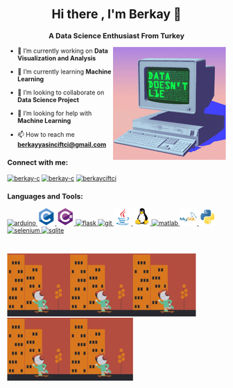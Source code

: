 <h1 align="center">Hi there , I'm Berkay 👋 </h1>
<h3 align ="center"> A Data Science Enthusiast From Turkey </h3>

<img align="right" src="https://github.com/berkay-c/berkay-c/blob/main/Image/Two.gif?raw=true"  width="260" />

- 🔭 I’m currently working on **Data Visualization and Analysis**

- 🌱 I’m currently learning **Machine Learning**

- 👯 I’m looking to collaborate on **Data Science Project**

- 🤝 I’m looking for help with **Machine Learning**

- 📫 How to reach me **berkayyasinciftci@gmail.com**

<h3 align="left">Connect with me:</h3>
<p align="left">
<a href="https://github.com/berkay-c" target="blank"><img align="center" src="https://raw.githubusercontent.com/rahuldkjain/github-profile-readme-generator/master/src/images/icons/Social/github.svg" alt="berkay-c" height="30" width="40" /></a>
<a href="https://linkedin.com/in/berkay-c" target="blank"><img align="center" src="https://raw.githubusercontent.com/rahuldkjain/github-profile-readme-generator/master/src/images/icons/Social/linked-in-alt.svg" alt="berkay-c" height="30" width="40" /></a>
<a href="https://kaggle.com/berkayciftci" target="blank"><img align="center" src="https://raw.githubusercontent.com/rahuldkjain/github-profile-readme-generator/master/src/images/icons/Social/kaggle.svg" alt="berkayciftci" height="30" width="40" /></a>

</p>

<h3 align="left">Languages and Tools:</h3>
<p align="left"> <a href="https://www.arduino.cc/" target="_blank"> <img src="https://cdn.worldvectorlogo.com/logos/arduino-1.svg" alt="arduino" width="40" height="40"/> </a> <a href="https://www.cprogramming.com/" target="_blank"> <img src="https://raw.githubusercontent.com/devicons/devicon/master/icons/c/c-original.svg" alt="c" width="40" height="40"/> </a> <a href="https://www.w3schools.com/cs/" target="_blank"> <img src="https://raw.githubusercontent.com/devicons/devicon/master/icons/csharp/csharp-original.svg" alt="csharp" width="40" height="40"/> </a> <a href="https://flask.palletsprojects.com/" target="_blank"> <img src="https://www.vectorlogo.zone/logos/pocoo_flask/pocoo_flask-icon.svg" alt="flask" width="40" height="40"/> </a> <a href="https://git-scm.com/" target="_blank"> <img src="https://www.vectorlogo.zone/logos/git-scm/git-scm-icon.svg" alt="git" width="40" height="40"/> </a> <a href="https://www.java.com" target="_blank"> <img src="https://raw.githubusercontent.com/devicons/devicon/master/icons/java/java-original.svg" alt="java" width="40" height="40"/> </a> <a href="https://www.linux.org/" target="_blank"> <img src="https://raw.githubusercontent.com/devicons/devicon/master/icons/linux/linux-original.svg" alt="linux" width="40" height="40"/> </a> <a href="https://www.mathworks.com/" target="_blank"> <img src="https://upload.wikimedia.org/wikipedia/commons/2/21/Matlab_Logo.png" alt="matlab" width="40" height="40"/> </a> <a href="https://www.mysql.com/" target="_blank"> <img src="https://raw.githubusercontent.com/devicons/devicon/master/icons/mysql/mysql-original-wordmark.svg" alt="mysql" width="40" height="40"/> </a> <a href="https://www.python.org" target="_blank"> <img src="https://raw.githubusercontent.com/devicons/devicon/master/icons/python/python-original.svg" alt="python" width="40" height="40"/> </a> <a href="https://www.selenium.dev" target="_blank"> <img src="https://raw.githubusercontent.com/detain/svg-logos/780f25886640cef088af994181646db2f6b1a3f8/svg/selenium-logo.svg" alt="selenium" width="40" height="40"/> </a> <a href="https://www.sqlite.org/" target="_blank"> <img src="https://www.vectorlogo.zone/logos/sqlite/sqlite-icon.svg" alt="sqlite" width="40" height="40"/> </a> </p>

<br />

<img src="https://raw.githubusercontent.com/berkay-c/berkay-c/main/Image/Four.webp" alt="" width="145" /><img src="https://raw.githubusercontent.com/berkay-c/berkay-c/main/Image/Four.webp" alt="" width="145" /><img src="https://raw.githubusercontent.com/berkay-c/berkay-c/main/Image/Four.webp" alt="" width="145" /><img  src="https://raw.githubusercontent.com/berkay-c/berkay-c/main/Image/Four.webp" alt="" width="145" /><img src="https://raw.githubusercontent.com/berkay-c/berkay-c/main/Image/Four.webp" alt="" width="145" />
